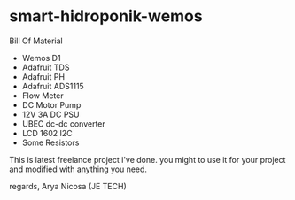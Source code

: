 # smart-hidroponik-wemos

Bill Of Material
- Wemos D1
- Adafruit TDS
- Adafruit PH 
- Adafruit ADS1115
- Flow Meter
- DC Motor Pump
- 12V 3A DC PSU
- UBEC dc-dc converter
- LCD 1602 I2C
- Some Resistors

This is latest freelance project i've done.
you might to use it for your project and modified with anything you need.

regards,
Arya Nicosa (JE TECH)

